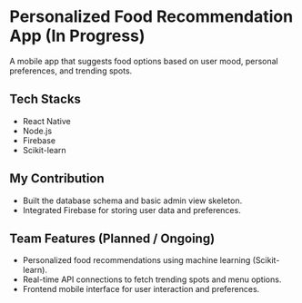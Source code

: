 # Personalized Food Recommendation App (In Progress)

A mobile app that suggests food options based on user mood, personal preferences, and trending spots.

## Tech Stacks
- React Native
- Node.js 
- Firebase 
- Scikit-learn

## My Contribution
- Built the database schema and basic admin view skeleton.  
- Integrated Firebase for storing user data and preferences.  

## Team Features (Planned / Ongoing)
- Personalized food recommendations using machine learning (Scikit-learn).  
- Real-time API connections to fetch trending spots and menu options.  
- Frontend mobile interface for user interaction and preferences.  

